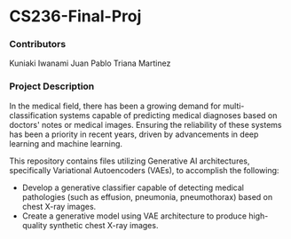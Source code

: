 # CS236-Final-Proj

### Contributors
Kuniaki Iwanami
Juan Pablo Triana Martinez

### Project Description
In the medical field, there has been a growing demand for multi-classification systems capable of predicting medical diagnoses based on doctors' notes or medical images. Ensuring the reliability of these systems has been a priority in recent years, driven by advancements in deep learning and machine learning.

This repository contains files utilizing Generative AI architectures, specifically Variational Autoencoders (VAEs), to accomplish the following:
- Develop a generative classifier capable of detecting medical pathologies (such as effusion, pneumonia, pneumothorax) based on chest X-ray images.
- Create a generative model using VAE architecture to produce high-quality synthetic chest X-ray images.
